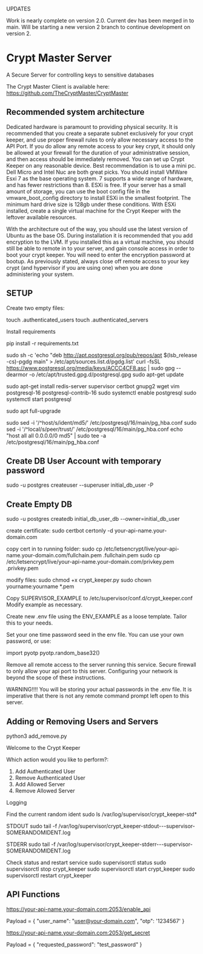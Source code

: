 UPDATES

Work is nearly complete on version 2.0.  Current dev has been merged in to main.  Will be starting a new version 2 branch to continue development on version 2.

# Crypt Master Server
A Secure Server for controlling keys to sensitive databases

The Crypt Master Client is available here: https://github.com/TheCryptMaster/CryptMaster


## Recommended system architecture
Dedicated hardware is paramount to providing physical security.  It is recommended that you create a separate subnet exclusively for your crypt keeper, and use proper firewall rules to only allow necessary access to the API Port.  If you do allow any remote access to your key crypt, it should only be allowed at your firewall for the duration of your administrative session, and then access should be immediately removed.  You can set up Crypt Keeper on any reasonable device.  Best recommendation is to use a mini pc.  Dell Micro and Intel Nuc are both great picks.  You should install VMWare Esxi 7 as the base operating system.  7 supports a wide range of hardware, and has fewer restrictions than 8.  ESXi is free.  If your server has a small amount of storage, you can use the boot config file in the vmware_boot_config directory to install ESXi in the smallest footprint.  The minimum hard drive size is 128gb under these conditions.  With ESXi installed, create a single virtual machine for the Crypt Keeper with the leftover available resources.

With the architecture out of the way, you should use the latest version of Ubuntu as the base OS.  During installation it is recommended that you add encryption to the LVM.  If you installed this as a virtual machine, you should still be able to remote in to your server, and gain console access in order to boot your crypt keeper.  You will need to enter the encryption password at bootup.  As previously stated, always close off remote access to your key crypt (and hypervisor if you are using one) when you are done administering your system.


## SETUP
Create two empty files:

touch .authenticated_users
touch .authenticated_servers

Install requirements

pip install -r requirements.txt

sudo sh -c 'echo "deb http://apt.postgresql.org/pub/repos/apt $(lsb_release -cs)-pgdg main" > /etc/apt/sources.list.d/pgdg.list'
curl -fsSL https://www.postgresql.org/media/keys/ACCC4CF8.asc | sudo gpg --dearmor -o /etc/apt/trusted.gpg.d/postgresql.gpg
sudo apt-get update


sudo apt-get install redis-server supervisor certbot gnupg2 wget vim postgresql-16 postgresql-contrib-16 
sudo systemctl enable postgresql
sudo systemctl start postgresql

sudo apt full-upgrade

sudo sed -i '/^host/s/ident/md5/' /etc/postgresql/16/main/pg_hba.conf
sudo sed -i '/^local/s/peer/trust/' /etc/postgresql/16/main/pg_hba.conf
echo "host all all 0.0.0.0/0 md5" | sudo tee -a /etc/postgresql/16/main/pg_hba.conf


## Create DB User Account with temporary password
sudo -u postgres createuser --superuser initial_db_user -P

## Create Empty DB
sudo -u postgres createdb initial_db_user_db --owner=initial_db_user



create certificate:
sudo certbot certonly -d your-api-name.your-domain.com

copy cert in to running folder:
sudo cp /etc/letsencrypt/live/your-api-name.your-domain.com/fullchain.pem .fullchain.pem
sudo cp /etc/letsencrypt/live/your-api-name.your-domain.com/privkey.pem .privkey.pem

modify files:
sudo chmod +x crypt_keeper.py
sudo chown yourname:yourname *.pem

Copy SUPERVISOR_EXAMPLE to /etc/supervisor/conf.d/crypt_keeper.conf
Modify example as necessary.

Create new .env file using the ENV_EXAMPLE as a loose template.  Tailor this to your needs.

Set your one time password seed in the env file.  You can use your own password, or use:

import pyotp
pyotp.random_base32()


Remove all remote access to the server running this service.  Secure firewall to only allow your api port to this server.  Configuring your network is beyond the scope of these instructions.

WARNING!!!! You will be storing your actual passwords in the .env file.  It is imperative that there is not any remote command prompt left open to this server.



## Adding or Removing Users and Servers

python3 add_remove.py

Welcome to the Crypt Keeper

Which action would you like to perform?:

1) Add Authenticated User
2) Remove Authenticated User
3) Add Allowed Server
4) Remove Allowed Server



Logging 

Find the current random ident
sudo ls /var/log/supervisor/crypt_keeper-std*

STDOUT
sudo tail -f /var/log/supervisor/crypt_keeper-stdout---supervisor-SOMERANDOMIDENT.log

STDERR
sudo tail -f /var/log/supervisor/crypt_keeper-stderr---supervisor-SOMERANDOMIDENT.log

Check status and restart service
sudo supervisorctl status
sudo supervisorctl stop crypt_keeper
sudo supervisorctl start crypt_keeper
sudo supervisorctl restart crypt_keeper


## API Functions
https://your-api-name.your-domain.com:2053/enable_api

Payload = 
{
 "user_name": "user@your-domain.com",
 "otp": '1234567'
}


https://your-api-name.your-domain.com:2053/get_secret

Payload = 
{
 "requested_password": "test_password"
}
